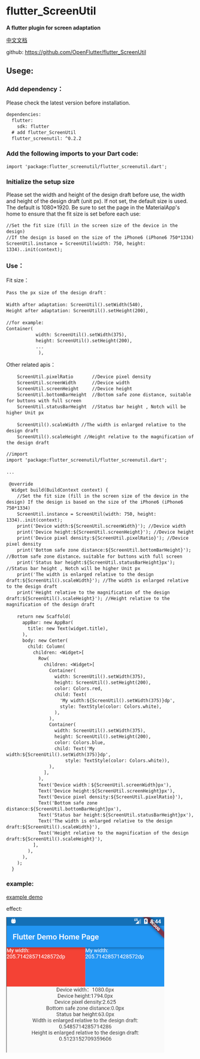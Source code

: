 
# flutter_ScreenUtil
**A flutter plugin for screen adaptation**

[中文文档](https://github.com/OpenFlutter/flutter_ScreenUtil/blob/master/README_CN.md)

github: https://github.com/OpenFlutter/flutter_ScreenUtil


## Usege:

### Add dependency：
Please check the latest version before installation.
```
dependencies:
  flutter:
    sdk: flutter
  # add flutter_ScreenUtil
  flutter_screenutil: ^0.2.2
```

### Add the following imports to your Dart code:
```
import 'package:flutter_screenutil/flutter_screenutil.dart';
```

### Initialize the setup size
Please set the width and height of the design draft before use, the width and height of the design draft (unit px).
If not set, the default size is used. The default is 1080*1920.
Be sure to set the page in the MaterialApp's home to ensure that the fit size is set before each use:

```
//Set the fit size (fill in the screen size of the device in the design)
//If the design is based on the size of the iPhone6 ​​(iPhone6 ​​750*1334)
ScreenUtil.instance = ScreenUtil(width: 750, height: 1334)..init(context);
```

### Use：

Fit size：
```
Pass the px size of the design draft：

Width after adaptation: ScreenUtil().setWidth(540),
Height after adaptation: ScreenUtil().setHeight(200),

//for example:
Container(
           width: ScreenUtil().setWidth(375),
           height: ScreenUtil().setHeight(200),
           ...
            ),
```

Other related apis：
```
    ScreenUtil.pixelRatio       //Device pixel density
    ScreenUtil.screenWidth      //Device width
    ScreenUtil.screenHeight     //Device height
    ScreenUtil.bottomBarHeight  //Bottom safe zone distance, suitable for buttons with full screen
    ScreenUtil.statusBarHeight  //Status bar height , Notch will be higher Unit px

    ScreenUtil().scaleWidth //The width is enlarged relative to the design draft
    ScreenUtil().scaleHeight //Height relative to the magnification of the design draft

```

```
//import
import 'package:flutter_screenutil/flutter_screenutil.dart';

...

 @override
  Widget build(BuildContext context) {
    //Set the fit size (fill in the screen size of the device in the design) If the design is based on the size of the iPhone6 ​​(iPhone6 ​​750*1334)
    ScreenUtil.instance = ScreenUtil(width: 750, height: 1334)..init(context);
    print('Device width:${ScreenUtil.screenWidth}'); //Device width
    print('Device height:${ScreenUtil.screenHeight}'); //Device height
    print('Device pixel density:${ScreenUtil.pixelRatio}'); //Device pixel density
    print('Bottom safe zone distance:${ScreenUtil.bottomBarHeight}'); //Bottom safe zone distance，suitable for buttons with full screen
    print('Status bar height:${ScreenUtil.statusBarHeight}px'); //Status bar height , Notch will be higher Unit px
    print('The width is enlarged relative to the design draft:${ScreenUtil().scaleWidth}'); //The width is enlarged relative to the design draft
    print('Height relative to the magnification of the design draft:${ScreenUtil().scaleHeight}'); //Height relative to the magnification of the design draft

    return new Scaffold(
      appBar: new AppBar(
        title: new Text(widget.title),
      ),
      body: new Center(
        child: Column(
          children: <Widget>[
            Row(
              children: <Widget>[
                Container(
                  width: ScreenUtil().setWidth(375),
                  height: ScreenUtil().setHeight(200),
                  color: Colors.red,
                  child: Text(
                    'My width:${ScreenUtil().setWidth(375)}dp',
                    style: TextStyle(color: Colors.white),
                  ),
                ),
                Container(
                  width: ScreenUtil().setWidth(375),
                  height: ScreenUtil().setHeight(200),
                  color: Colors.blue,
                  child: Text('My width:${ScreenUtil().setWidth(375)}dp',
                      style: TextStyle(color: Colors.white)),
                ),
              ],
            ),
            Text('Device width：${ScreenUtil.screenWidth}px'),
            Text('Device height:${ScreenUtil.screenHeight}px'),
            Text('Device pixel density:${ScreenUtil.pixelRatio}'),
            Text('Bottom safe zone distance:${ScreenUtil.bottomBarHeight}px'),
            Text('Status bar height:${ScreenUtil.statusBarHeight}px'),
            Text('The width is enlarged relative to the design draft:${ScreenUtil().scaleWidth}'),
            Text('Height relative to the magnification of the design draft:${ScreenUtil().scaleHeight}'),
          ],
        ),
      ),
    );
  }
```

### example:

[example demo](/example)
 
effect:

![效果](effect.png)


